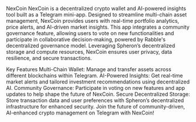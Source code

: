 NexCoin
NexCoin is a decentralized crypto wallet and AI-powered insights tool built as a Telegram mini-app. Designed to streamline multi-chain asset management, NexCoin provides users with real-time portfolio analytics, price alerts, and AI-driven market insights. This app integrates a community governance feature, allowing users to vote on new functionalities and participate in collaborative decision-making, powered by Rabble's decentralized governance model. Leveraging Spheron’s decentralized storage and compute resources, NexCoin ensures user privacy, data resilience, and secure transactions.

Key Features
Multi-Chain Wallet: Manage and transfer assets across different blockchains within Telegram.
AI-Powered Insights: Get real-time market alerts and tailored investment recommendations using decentralized AI.
Community Governance: Participate in voting on new features and app updates to help shape the future of NexCoin.
Secure Decentralized Storage: Store transaction data and user preferences with Spheron’s decentralized infrastructure for enhanced security.
Join the future of community-driven, AI-enhanced crypto management on Telegram with NexCoin!

